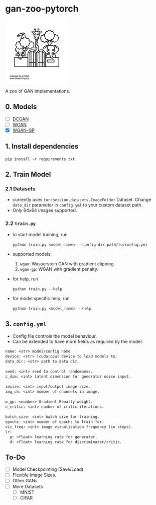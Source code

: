 # gan-zoo-pytorch

<img src="zoo.png" width=200></img></br>



A zoo of GAN implementations.

## 0. Models
- [ ] [DCGAN](https://arxiv.org/pdf/1511.06434.pdf)
- [ ] [WGAN](https://arxiv.org/pdf/1701.07875.pdf)
- [x] [WGAN-GP](https://arxiv.org/pdf/1704.00028.pdf)
## 1. Install dependencies
`pip install -r requirements.txt`

## 2. Train Model
### 2.1 Datasets
- currently uses `torchvision.datasets.ImageFolder` Dataset. Change `data_dir` parameter in `config.yml` to your custom dataset path.
- Only 64x64 images supported.

### 2.2 `train.py`
- to start model training, run

  `python train.py <model-name> --config-dir path/to/config.yml`
- supported models:
  1. `wgan`: Wasserstein GAN with gradient clipping.
  2. `wgan-gp`: WGAN with gradient penalty.
  <!-- 3. `dcgan`: DCGAN -->
- for help, run

  `python train.py --help`
- for model specific help, run

  `python train.py <model_name> --help`


## 3. `config.yml`
- Config file controls the model behaviour.
- Can be extended to have more fields as required by the model.

```
name: <str> model/config name
device: <str> [cuda|cpu] device to load models to.
data_dir: <str> path to data dir.

seed: <int> seed to control randomness.
z_dim: <int> latent dimension for generator noise input.

imsize: <int> input/output image size.
img_ch: <int> number of channels in image.

w_gp: <number> Gradient Penalty weight.
n_critic: <int> number of critic iterations.

batch_size: <int> batch size for training.
epochs: <int> number of epochs to train for.
viz_freq: <int> image vizualisation frequency (in steps).
lr:
  g: <float> learning rate for generator.
  d: <float> learning rate for discriminator/critic.
```


## To-Do
- [ ] Model Checkpointing (Save/Load).
- [ ] Flexible Image Sizes.
- [ ] Other GANs
- [ ] More Datasets
  - [ ] MNIST
  - [ ] CIFAR
